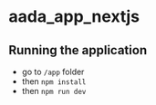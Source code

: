 # aada_app_nextjs

## Running the application
- go to ```/app``` folder
- then ```npm install```
- then ```npm run dev```